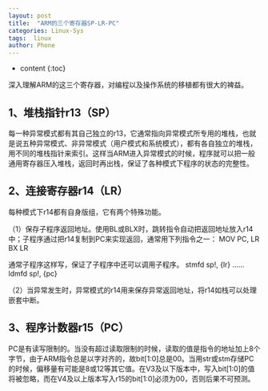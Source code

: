 ```yaml
---
layout: post
title:  "ARM的三个寄存器SP-LR-PC"
categories: Linux-Sys
tags:  linux
author: Phone
---
```


* content
{:toc}






深入理解ARM的这三个寄存器，对编程以及操作系统的移植都有很大的裨益。

## 1、堆栈指针r13（SP） ##





每一种异常模式都有其自己独立的r13，它通常指向异常模式所专用的堆栈，也就是说五种异常模式、非异常模式（用户模式和系统模式），都有各自独立的堆栈，用不同的堆栈指针来索引。这样当ARM进入异常模式的时候，程序就可以把一般通用寄存器压入堆栈，返回时再出栈，保证了各种模式下程序的状态的完整性。

## 2、连接寄存器r14（LR） ##
每种模式下r14都有自身版组，它有两个特殊功能。

（1）保存子程序返回地址。使用BL或BLX时，跳转指令自动把返回地址放入r14中；子程序通过把r14复制到PC来实现返回，通常用下列指令之一：
        MOV PC, LR 
        BX LR

通常子程序这样写，保证了子程序中还可以调用子程序。
        stmfd sp!, {lr}
        ……
        ldmfd sp!, {pc}

（2）当异常发生时，异常模式的r14用来保存异常返回地址，将r14如栈可以处理嵌套中断。

## 3、程序计数器r15（PC） ##
PC是有读写限制的。当没有超过读取限制的时候，读取的值是指令的地址加上8个字节，由于ARM指令总是以字对齐的，故bit[1:0]总是00。当用str或stm存储PC的时候，偏移量有可能是8或12等其它值。在V3及以下版本中，写入bit[1:0]的值将被忽略，而在V4及以上版本写入r15的bit[1:0]必须为00，否则后果不可预测。
